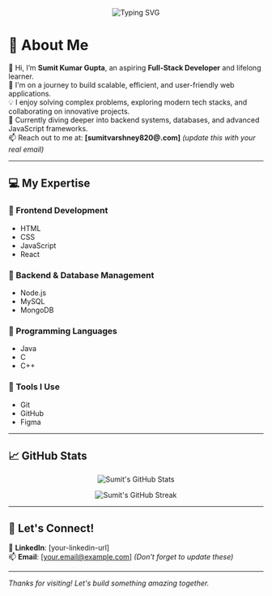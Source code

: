 <!-- Typing SVG Header -->
<p align="center">
  <img src="https://readme-typing-svg.herokuapp.com?font=Fira+Code&size=24&pause=1000&color=00F7FF&center=true&vCenter=true&width=600&lines=Hi%2C+I'm+Sumit+Kumar+Gupta;Aspiring+Full+Stack+Developer;Passionate+about+Web+Development!+🚀" alt="Typing SVG" />
</p>

# 🌟 About Me

👋 Hi, I’m **Sumit Kumar Gupta**, an aspiring **Full-Stack Developer** and lifelong learner.  
🚀 I'm on a journey to build scalable, efficient, and user-friendly web applications.  
💡 I enjoy solving complex problems, exploring modern tech stacks, and collaborating on innovative projects.  
🌱 Currently diving deeper into backend systems, databases, and advanced JavaScript frameworks.  
📫 Reach out to me at: **[sumitvarshney820@.com]** *(update this with your real email)*

---

## 💻 My Expertise

### 🔹 Frontend Development
- HTML
- CSS
- JavaScript
- React

### 🔹 Backend & Database Management
- Node.js
- MySQL
- MongoDB

### 🔹 Programming Languages
- Java
- C
- C++

### 🔹 Tools I Use
- Git
- GitHub
- Figma

---

## 📈 GitHub Stats

<p align="center">
  <img src="https://github-readme-stats.vercel.app/api?username=sumitkumargupta&show_icons=true&theme=radical" alt="Sumit's GitHub Stats" />
</p>
<p align="center">
  <img src="https://github-readme-streak-stats.herokuapp.com/?user=sumitkumargupta&theme=radical" alt="Sumit's GitHub Streak" />
</p>

---

## 🚀 Let's Connect!

🔗 **LinkedIn**: [your-linkedin-url]  
📫 **Email**: [your.email@example.com] *(Don’t forget to update these)*  

---

*Thanks for visiting! Let's build something amazing together.*

